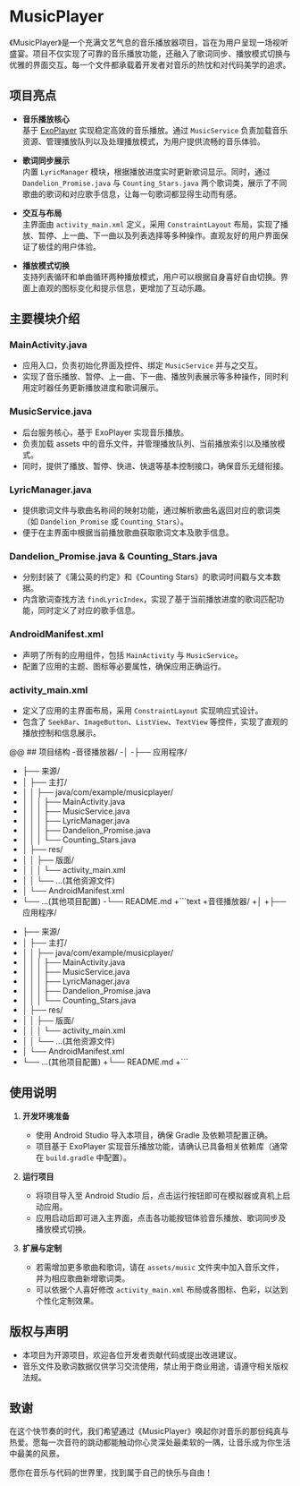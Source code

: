 # MusicPlayer

《MusicPlayer》是一个充满文艺气息的音乐播放器项目，旨在为用户呈现一场视听盛宴。项目不仅实现了可靠的音乐播放功能，还融入了歌词同步、播放模式切换与优雅的界面交互。每一个文件都承载着开发者对音乐的热忱和对代码美学的追求。

## 项目亮点

- **音乐播放核心**  
  基于 [ExoPlayer](https://exoplayer.dev/) 实现稳定高效的音乐播放。通过 `MusicService` 负责加载音乐资源、管理播放队列以及处理播放模式，为用户提供流畅的音乐体验。

- **歌词同步展示**  
  内置 `LyricManager` 模块，根据播放进度实时更新歌词显示。同时，通过 `Dandelion_Promise.java` 与 `Counting_Stars.java` 两个歌词类，展示了不同歌曲的歌词和对应歌手信息，让每一句歌词都显得生动而有感。

- **交互与布局**  
  主界面由 `activity_main.xml` 定义，采用 `ConstraintLayout` 布局，实现了播放、暂停、上一曲、下一曲以及列表选择等多种操作。直观友好的用户界面保证了极佳的用户体验。

- **播放模式切换**  
  支持列表循环和单曲循环两种播放模式，用户可以根据自身喜好自由切换。界面上直观的图标变化和提示信息，更增加了互动乐趣。

## 主要模块介绍

### MainActivity.java

- 应用入口，负责初始化界面及控件、绑定 `MusicService` 并与之交互。  
- 实现了音乐播放、暂停、上一曲、下一曲、播放列表展示等多种操作，同时利用定时器任务更新播放进度和歌词展示。

### MusicService.java

- 后台服务核心，基于 ExoPlayer 实现音乐播放。  
- 负责加载 assets 中的音乐文件，并管理播放队列、当前播放索引以及播放模式。  
- 同时，提供了播放、暂停、快进、快退等基本控制接口，确保音乐无缝衔接。

### LyricManager.java

- 提供歌词文件与歌曲名称间的映射功能，通过解析歌曲名返回对应的歌词类（如 `Dandelion_Promise` 或 `Counting_Stars`）。
- 便于在主界面中根据当前播放歌曲获取歌词文本及歌手信息。

### Dandelion_Promise.java & Counting_Stars.java

- 分别封装了《蒲公英的约定》和《Counting Stars》的歌词时间戳与文本数据。
- 内含歌词查找方法 `findLyricIndex`，实现了基于当前播放进度的歌词匹配功能，同时定义了对应的歌手信息。

### AndroidManifest.xml

- 声明了所有的应用组件，包括 `MainActivity` 与 `MusicService`。
- 配置了应用的主题、图标等必要属性，确保应用正确运行。

### activity_main.xml

- 定义了应用的主界面布局，采用 `ConstraintLayout` 实现响应式设计。
- 包含了 `SeekBar`、`ImageButton`、`ListView`、`TextView` 等控件，实现了直观的播放控制和信息展示。

@@ ## 项目结构
-音径播放器/
-│
-├── 应用程序/
-    ├── 来源/
-    │   ├── 主打/
-    │   │   ├── java/com/example/musicplayer/
-    │   │   │   ├── MainActivity.java
-    │   │   │   ├── MusicService.java
-    │   │   │   ├── LyricManager.java
-    │   │   │   ├── Dandelion_Promise.java
-    │   │   │   └── Counting_Stars.java
-    │   ├── res/
-    │   │   ├── 版面/
-    │   │   │   └── activity_main.xml
-    │   │   └── ...(其他资源文件)
-    │   └── AndroidManifest.xml
-    └── ...(其他项目配置)
-└── README.md
+```text
+音径播放器/
+│
+├── 应用程序/
+    ├── 来源/
+    │   ├── 主打/
+    │   │   ├── java/com/example/musicplayer/
+    │   │   │   ├── MainActivity.java
+    │   │   │   ├── MusicService.java
+    │   │   │   ├── LyricManager.java
+    │   │   │   ├── Dandelion_Promise.java
+    │   │   │   └── Counting_Stars.java
+    │   ├── res/
+    │   │   ├── 版面/
+    │   │   │   └── activity_main.xml
+    │   │   └── ...(其他资源文件)
+    │   └── AndroidManifest.xml
+    └── ...(其他项目配置)
+└── README.md
+```

## 使用说明

1. **开发环境准备**  
   - 使用 Android Studio 导入本项目，确保 Gradle 及依赖项配置正确。
   - 项目基于 ExoPlayer 实现音乐播放功能，请确认已具备相关依赖库（通常在 `build.gradle` 中配置）。

2. **运行项目**  
   - 将项目导入至 Android Studio 后，点击运行按钮即可在模拟器或真机上启动应用。
   - 应用启动后即可进入主界面，点击各功能按钮体验音乐播放、歌词同步及播放模式切换。

3. **扩展与定制**  
   - 若需增加更多歌曲和歌词，请在 `assets/music` 文件夹中加入音乐文件，并为相应歌曲新增歌词类。
   - 可以依据个人喜好修改 `activity_main.xml` 布局或各图标、色彩，以达到个性化定制效果。

## 版权与声明

- 本项目为开源项目，欢迎各位开发者贡献代码或提出改进建议。  
- 音乐文件及歌词数据仅供学习交流使用，禁止用于商业用途，请遵守相关版权法规。

## 致谢

在这个快节奏的时代，我们希望通过《MusicPlayer》唤起你对音乐的那份纯真与热爱。愿每一次音符的跳动都能触动你心灵深处最柔软的一隅，让音乐成为你生活中最美的风景。

愿你在音乐与代码的世界里，找到属于自己的快乐与自由！

